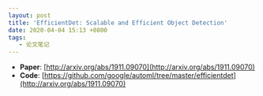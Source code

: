 ```yaml
---
layout: post
title: 'EfficientDet: Scalable and Efficient Object Detection'
date: 2020-04-04 15:13 +0800
tags:
   - 论文笔记
---
```


- **Paper**: [http://arxiv.org/abs/1911.09070](http://arxiv.org/abs/1911.09070)
- **Code**: [https://github.com/google/automl/tree/master/efficientdet](http://arxiv.org/abs/1911.09070)

